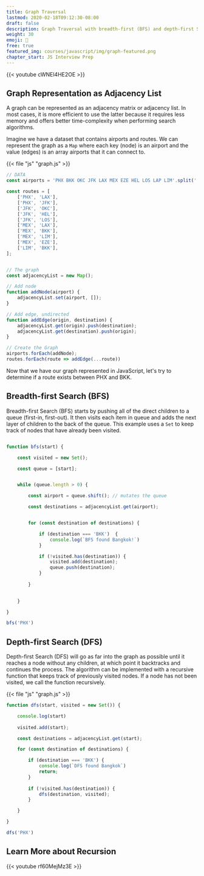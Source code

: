 ```yaml
---
title: Graph Traversal
lastmod: 2020-02-18T09:12:30-08:00
draft: false
description: Graph Traversal with breadth-first (BFS) and depth-first Search (DFS)
weight: 30
emoji: 🌳
free: true
featured_img: courses/javascript/img/graph-featured.png
chapter_start: JS Interview Prep
---
```


{{< youtube cWNEl4HE2OE >}}

## Graph Representation as Adjacency List

A graph can be represented as an adjacency matrix or adjacency list. In most cases, it is more efficient to use the latter because it requires less memory and offers better time-complexity when performing search algorithms. 

Imagine we have a dataset that contains airports and routes. We can represent the graph as a `Map` where each key (node) is an airport and the value (edges) is an array airports that it can connect to. 

{{< file "js" "graph.js" >}}
```javascript
// DATA
const airports = 'PHX BKK OKC JFK LAX MEX EZE HEL LOS LAP LIM'.split(' ');

const routes = [
    ['PHX', 'LAX'],
    ['PHX', 'JFK'],
    ['JFK', 'OKC'],
    ['JFK', 'HEL'],
    ['JFK', 'LOS'],
    ['MEX', 'LAX'],
    ['MEX', 'BKK'],
    ['MEX', 'LIM'],
    ['MEX', 'EZE'],
    ['LIM', 'BKK'],
];


// The graph
const adjacencyList = new Map();

// Add node
function addNode(airport) {
    adjacencyList.set(airport, []);
}

// Add edge, undirected
function addEdge(origin, destination) {
    adjacencyList.get(origin).push(destination);
    adjacencyList.get(destination).push(origin);
}

// Create the Graph
airports.forEach(addNode);
routes.forEach(route => addEdge(...route))
```

Now that we have our graph represented in JavaScript, let's try to determine if a route exists between PHX and BKK. 

## Breadth-first Search (BFS)

Breadth-first Search (BFS) starts by pushing all of the direct children to a queue (first-in, first-out). It then visits each item in queue and adds the next layer of children to the back of the queue. This example uses a `Set` to keep track of nodes that have already been visited. 

```javascript

function bfs(start) {

    const visited = new Set();

    const queue = [start];


    while (queue.length > 0) {

        const airport = queue.shift(); // mutates the queue

        const destinations = adjacencyList.get(airport);


        for (const destination of destinations) {

            if (destination === 'BKK')  {
                console.log(`BFS found Bangkok!`)
            }

            if (!visited.has(destination)) {
                visited.add(destination);
                queue.push(destination);
            }
           
        }

        
    }

}

bfs('PHX')
```


## Depth-first Search (DFS)

Depth-first Search (DFS) will go as far into the graph as possible until it reaches a node without any children, at which point it backtracks and continues the process. The algorithm can be implemented with a recursive function that keeps track of previously visited nodes. If a node has not been visited, we call the function recursively. 

{{< file "js" "graph.js" >}}
```javascript
function dfs(start, visited = new Set()) {

    console.log(start)
    
    visited.add(start);

    const destinations = adjacencyList.get(start);

    for (const destination of destinations) {

        if (destination === 'BKK') { 
            console.log(`DFS found Bangkok`)
            return;
        }
        
        if (!visited.has(destination)) {
            dfs(destination, visited);
        }

    }

}

dfs('PHX')
```

## Learn More about Recursion

{{< youtube rf60MejMz3E >}}
